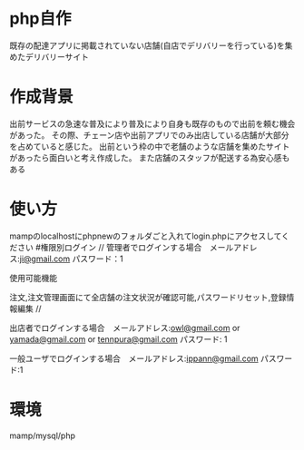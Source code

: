 # php自作
既存の配達アプリに掲載されていない店舗(自店でデリバリーを行っている)を集めたデリバリーサイト
# 作成背景
出前サービスの急速な普及により普及により自身も既存のもので出前を頼む機会があった。
その際、チェーン店や出前アプリでのみ出店している店舗が大部分を占めていると感じた。
出前という枠の中で老舗のような店舗を集めたサイトがあったら面白いと考え作成した。
また店舗のスタッフが配送する為安心感もある

# 使い方
mampのlocalhostにphpnewのフォルダごと入れてlogin.phpにアクセスしてください
#権限別ログイン
//
管理者でログインする場合　メールアドレス:ji@gmail.com パスワード：1

使用可能機能

注文,注文管理画面にて全店舗の注文状況が確認可能,パスワードリセット,登録情報編集
//

出店者でログインする場合　メールアドレス:owl@gmail.com or yamada@gmail.com or tennpura@gmail.com パスワード: 1

一般ユーザでログインする場合　メールアドレス:ippann@gmail.com パスワード:1

# 環境
mamp/mysql/php

